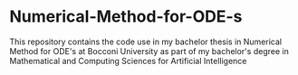 # Numerical-Method-for-ODE-s
This repository contains the code use in my bachelor thesis in Numerical Method for ODE's at Bocconi University as part of my bachelor's degree in Mathematical and Computing Sciences for Artificial Intelligence 
